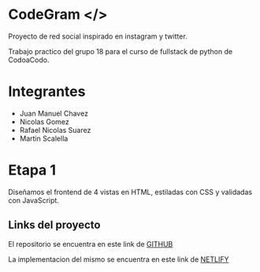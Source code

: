 # CodeGram </>

Proyecto de red social inspirado en instagram y twitter.

Trabajo practico del grupo 18 para el curso de fullstack de python de CodoaCodo.


# Integrantes

* Juan Manuel Chavez
* Nicolas Gomez
* Rafael Nicolas Suarez
* Martin Scalella

# Etapa 1
Diseñamos el frontend de 4 vistas en HTML, estiladas con CSS y validadas con JavaScript.

## Links del proyecto

El repositorio se encuentra en este link de [GITHUB](https://github.com/scalella/cac18)

La implementacion del mismo se encuentra en este link de [NETLIFY](https://codegram-grupo18.netlify.app/)


